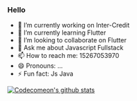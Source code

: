 ### Hello

- 🔭 I’m currently working on Inter-Credit
- 🌱 I’m currently learning Flutter
- 👯 I’m looking to collaborate on Flutter
- 💬 Ask me about Javascript Fullstack
- 📫 How to reach me: 15267053970
- 😄 Pronouns: ...
- ⚡ Fun fact: Js Java

[![Codecomeon's github stats](https://github-readme-stats.vercel.app/api?username=codecomeon)](https://github.com/anuraghazra/github-readme-stats)
